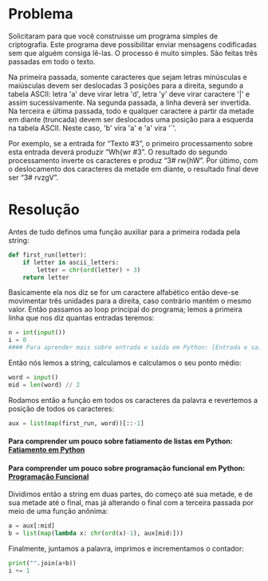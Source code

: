 # Problema
Solicitaram para que você construisse um programa simples de criptografia. Este
programa deve possibilitar enviar mensagens codificadas sem que alguém consiga
lê-las. O processo é muito simples. São feitas três passadas em todo o texto.

Na primeira passada, somente caracteres que sejam letras minúsculas e
maiúsculas devem ser deslocadas 3 posições para a direita, segundo a tabela
ASCII: letra 'a' deve virar letra 'd', letra 'y' deve virar caractere '|' e
assim sucessivamente. Na segunda passada, a linha deverá ser invertida. Na
terceira e última passada, todo e qualquer caractere a partir da metade em
diante (truncada) devem ser deslocados uma posição para a esquerda na tabela
ASCII. Neste caso, 'b' vira 'a' e 'a' vira '`'.

Por exemplo, se a entrada for “Texto #3”, o primeiro processamento sobre esta
entrada deverá produzir “Wh{wr #3”. O resultado do segundo processamento
inverte os caracteres e produz “3# rw{hW”. Por último, com o deslocamento dos
caracteres da metade em diante, o resultado final deve ser “3# rvzgV”.

# Resolução

Antes de tudo definos uma função auxiliar para a primeira rodada pela string:
```python
def first_run(letter):
    if letter in ascii_letters:
        letter = chr(ord(letter) + 3)
    return letter
```
Basicamente ela nos diz se for um caractere alfabético então deve-se movimentar
três unidades para a direita, caso contrário mantém o mesmo valor. Então
passamos ao loop principal do programa; lemos a primeira linha que nos diz
quantas entradas teremos:
```python
n = int(input())
i = 0
#### Para aprender mais sobre entrada e saída em Python: [Entrada e saída](https://docs.python.org/pt-br/3/tutorial/inputoutput.html)

```
Então nós lemos a string, calculamos e calculamos o seu ponto médio:
```python
word = input()
mid = len(word) // 2
```
Rodamos então a função em todos os caracteres da palavra e revertemos a posição
de todos os caracteres:
```python
aux = list(map(first_run, word))[::-1]
```
#### Para comprender um pouco sobre fatiamento de listas em Python: [Fatiamento em Python](https://pythonhelp.wordpress.com/2011/11/12/fatiamento-slicing-de-strings-em-python/)
#### Para comprender um pouco sobre programação funcional em Python: [Programação Funcional](https://pythonhelp.wordpress.com/2012/05/13/map-reduce-filter-e-lambda/)
Dividimos então a string em duas partes, do começo até sua metade, e de sua
metade até o final, mas já alterando o final com a terceira passada por meio de
uma função anônima:
```python
a = aux[:mid]
b = list(map(lambda x: chr(ord(x)-1), aux[mid:]))
```
Finalmente, juntamos a palavra, imprimos e incrementamos o contador:
```python
print("".join(a+b))
i += 1
```
